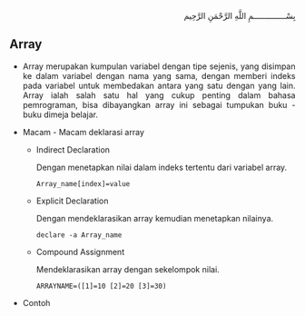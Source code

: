 <p align="right">
بِسْــــــــــــــمِ اللَّهِ الرَّحْمَنِ الرَّحِيم 
</p>

## Array

* <p align=justify>Array merupakan kumpulan variabel dengan tipe sejenis, yang  disimpan  ke  dalam  variabel  dengan  nama  yang sama,  dengan  memberi indeks  pada  variabel  untuk  membedakan  antara  yang  satu  dengan yang lain. Array ialah salah satu hal yang cukup penting dalam bahasa pemrograman, bisa dibayangkan array ini sebagai tumpukan buku - buku dimeja belajar.</p>

* Macam - Macam deklarasi array

    * Indirect Declaration 
      <p>Dengan menetapkan nilai dalam indeks tertentu dari variabel array.</p>

      ```
      Array_name[index]=value
      ```

    * Explicit Declaration
      <p>Dengan mendeklarasikan array kemudian menetapkan nilainya.</p>

      ```
      declare -a Array_name
      ```

    * Compound Assignment
      <p>Mendeklarasikan array dengan sekelompok nilai.</p>

      ```
      ARRAYNAME=([1]=10 [2]=20 [3]=30)
      ```
      
* Contoh
  
  
